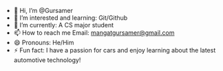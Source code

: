 - 👋 Hi, I’m @Gursamer
- 👀 I’m interested and learning: Git/Github
- 🌱 I’m currently: A CS major student
- 📫 How to reach me Email: mangatgursamer@gmail.com
- 😄 Pronouns: He/Him
- ⚡ Fun fact: I have a passion for cars and enjoy learning about the latest automotive technology!

<!---
Gursamer/Gursamer is a ✨ special ✨ repository because its `README.md` (this file) appears on your GitHub profile.
You can click the Preview link to take a look at your changes.
--->
